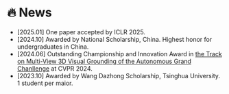 # 🔥 News
- [2025.01] One paper accepted by ICLR 2025.
- [2024.10] Awarded by National Scholarship, China. Highest honor for undergraduates in China.
- [2024.06] Outstanding Championship and Innovation Award in [the Track on Multi-View 3D Visual Grounding of the Autonomous Grand Chanllenge](https://opendrivelab.com/challenge2024/#multiview_3d_visual_grounding) at CVPR 2024.
- [2023.10] Awarded by Wang Dazhong Scholarship, Tsinghua University. 1 student per maior.
 